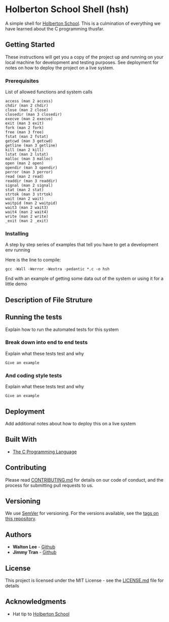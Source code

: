 # Holberton School Shell (hsh)

A simple shell for <a href="https://www.holbertonschool.com/">Holberton School</a>. This is a culmination of everything we have
learned about the C programming thusfar.

## Getting Started

These instructions will get you a copy of the project up and running on your local machine for development and testing purposes. See deployment for notes on how to deploy the project on a live system.

### Prerequisites

List of allowed functions and system calls

```
access (man 2 access)
chdir (man 2 chdir)
close (man 2 close)
closedir (man 3 closedir)
execve (man 2 execve)
exit (man 3 exit)
fork (man 2 fork)
free (man 3 free)
fstat (man 2 fstat)
getcwd (man 3 getcwd)
getline (man 3 getline)
kill (man 2 kill)
lstat (man 2 lstat)
malloc (man 3 malloc)
open (man 2 open)
opendir (man 3 opendir)
perror (man 3 perror)
read (man 2 read)
readdir (man 3 readdir)
signal (man 2 signal)
stat (man 2 stat)
strtok (man 3 strtok)
wait (man 2 wait)
waitpid (man 2 waitpid)
wait3 (man 2 wait3)
wait4 (man 2 wait4)
write (man 2 write)
_exit (man 2 _exit)
```

### Installing

A step by step series of examples that tell you have to get a development env running

Here is the line to compile:

```
gcc -Wall -Werror -Wextra -pedantic *.c -o hsh
```
End with an example of getting some data out of the system or using it for a little demo

## Description of File Struture


## Running the tests

Explain how to run the automated tests for this system

### Break down into end to end tests

Explain what these tests test and why

```
Give an example
```

### And coding style tests

Explain what these tests test and why

```
Give an example
```

## Deployment

Add additional notes about how to deploy this on a live system

## Built With

* [The C Programming Language](https://en.wikipedia.org/wiki/The_C_Programming_Language)

## Contributing

Please read [CONTRIBUTING.md](https://gist.github.com/PurpleBooth/b24679402957c63ec426) for details on our code of conduct, and the process for submitting pull requests to us.

## Versioning

We use [SemVer](http://semver.org/) for versioning. For the versions available, see the [tags on this repository](https://github.com/your/project/tags). 

## Authors

* **Walton Lee** - <a href="https://github.com/WalLee2">Github</a>
* **Jimmy Tran** - <a href="https://github.com/jimmythongtran">Github</a>

## License

This project is licensed under the MIT License - see the [LICENSE.md](LICENSE.md) file for details

## Acknowledgments

* Hat tip to <a href="https://www.holbertonschool.com/">Holberton School</a>
